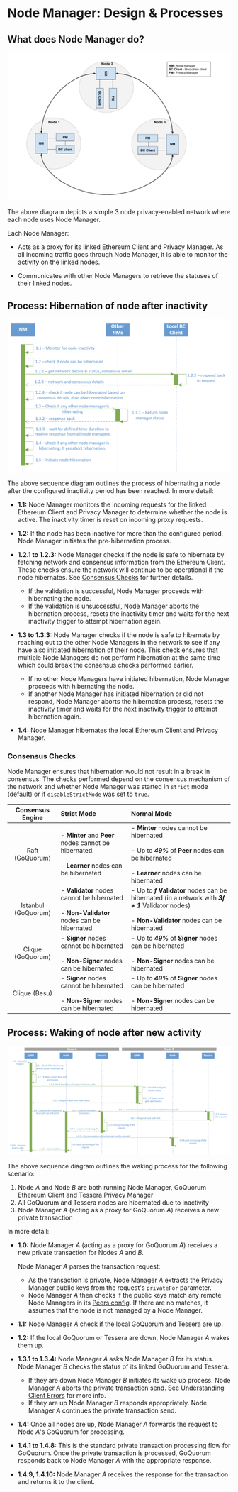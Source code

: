 # Node Manager: Design & Processes

## What does Node Manager do?

![Architecture & Design](images/node-manager-arch.jpg)

The above diagram depicts a simple 3 node privacy-enabled network where each node uses Node Manager.

Each Node Manager:

* Acts as a proxy for its linked Ethereum Client and Privacy Manager.  As all incoming traffic goes through Node Manager, it is able to monitor the activity on the linked nodes. 
  
* Communicates with other Node Managers to retrieve the statuses of their linked nodes.

## Process: Hibernation of node after inactivity

![node hibernation flow](images/node-hibernation-flow.jpg)

The above sequence diagram outlines the process of hibernating a node after the configured inactivity period has been reached.  In more detail:

* **1.1:** Node Manager monitors the incoming requests for the linked Ethereum Client and Privacy Manager to determine whether the node is active.  The inactivity timer is reset on incoming proxy requests.

* **1.2:** If the node has been inactive for more than the configured period, Node Manager initiates the pre-hibernation process.

* **1.2.1 to 1.2.3:** Node Manager checks if the node is safe to hibernate by fetching network and consensus information from the Ethereum Client. These checks ensure the network will continue to be operational if the node hibernates. See [Consensus Checks](#Consensus-Checks) for further details.
  
  * If the validation is successful, Node Manager proceeds with hibernating the node.
  * If the validation is unsuccessful, Node Manager aborts the hibernation process, resets the inactivity timer and waits for the next inactivity trigger to attempt hibernation again.

* **1.3 to 1.3.3:** Node Manager checks if the node is safe to hibernate by reaching out to the other Node Managers in the network to see if any have also initiated hibernation of their node.  This check ensures that multiple Node Managers do not perform hibernation at the same time which could break the consensus checks performed earlier.
  
  * If no other Node Managers have initiated hibernation, Node Manager proceeds with hibernating the node.
  * If another Node Manager has initiated hibernation or did not respond, Node Manager aborts the hibernation process, resets the inactivity timer and waits for the next inactivity trigger to attempt hibernation again.

* **1.4:** Node Manager hibernates the local Ethereum Client and Privacy Manager.

### Consensus Checks

Node Manager ensures that hibernation would not result in a break in consensus.  The checks performed depend on the consensus mechanism of the network and whether Node Manager was started in `strict` mode (default) or if `disableStrictMode` was set to `true`.

| Consensus Engine | Strict Mode | Normal Mode |
| :---: | :--- | :--- |
| Raft (GoQuorum) | - **Minter** and **Peer** nodes cannot be hibernated. <br /> <br /> - **Learner** nodes can be hibernated | - **Minter** nodes cannot be hibernated <br /> <br /> - Up to ***49%*** of **Peer** nodes can be hibernated <br /> <br />- **Learner** nodes can be hibernated
| Istanbul (GoQuorum) | - **Validator** nodes cannot be hibernated <br /> <br /> - **Non-Validator** nodes can be hibernated | - Up to ***f*** **Validator** nodes can be hibernated (in a network with ***3f + 1*** Validator nodes) <br /> <br /> - **Non-Validator** nodes can be hibernated
| Clique (GoQuorum) | - **Signer** nodes cannot be hibernated <br /> <br /> - **Non-Signer** nodes can be hibernated | - Up to ***49%*** of **Signer** nodes can be hibernated <br /> <br /> - **Non-Signer** nodes can be hibernated
| Clique (Besu) | - **Signer** nodes cannot be hibernated <br /> <br /> - **Non-Signer** nodes can be hibernated | - Up to ***49%*** of **Signer** nodes can be hibernated <br /> <br /> - **Non-Signer** nodes can be hibernated

## Process: Waking of node after new activity

![request flow](images/node-manager-flow.jpg)

The above sequence diagram outlines the waking process for the following scenario:

1. Node *A* and Node *B* are both running Node Manager, GoQuorum Ethereum Client and Tessera Privacy Manager
2. All GoQuorum and Tessera nodes are hibernated due to inactivity
3. Node Manager *A* (acting as a proxy for GoQuorum *A*) receives a new private transaction

In more detail:

* **1.0:** Node Manager *A* (acting as a proxy for GoQuorum *A*) receives a new private transaction for Nodes *A* and *B*. 
  
  Node Manager *A* parses the transaction request:
  * As the transaction is private, Node Manager *A* extracts the Privacy Manager public keys from the request's `privateFor` parameter. 
  * Node Manager *A* then checks if the public keys match any remote Node Managers in its [Peers config](./config.md#Peers-config-file).  If there are no matches, it assumes that the node is not managed by a Node Manager.

*  **1.1:** Node Manager *A* check if the local GoQuorum and Tessera are up. 

* **1.2:** If the local GoQuorum or Tessera are down, Node Manager *A* wakes them up.

* **1.3.1 to 1.3.4:** Node Manager *A* asks Node Manager *B* for its status. Node Manager *B* checks the status of its linked GoQuorum and Tessera. 
  * If they are down Node Manager *B* initiates its wake up process. Node Manager *A* aborts the private transaction send. See [Understanding Client Errors](./deployment.md#Understanding-Client-Errors) for more info.
  * If they are up Node Manager *B* responds appropriately.  Node Manager *A* continues the private transaction send. 

* **1.4:** Once all nodes are up, Node Manager *A* forwards the request to Node *A*'s GoQuorum for processing.

* **1.4.1 to 1.4.8:** This is the standard private transaction processing flow for GoQuorum. Once the private transaction is processed, GoQuorum responds back to Node Manager *A* with the appropriate response.

* **1.4.9, 1.4.10:** Node Manager *A* receives the response for the transaction and returns it to the client.
